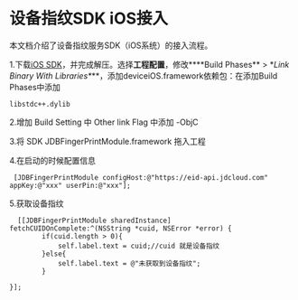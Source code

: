 # 设备指纹SDK iOS接入

本文档介绍了设备指纹服务SDK（iOS系统）的接入流程。

1.下载[iOS SDK](https://eid-console.jdcloud.com/settings/access)，并完成解压。选择**工程配置**，修改***\*Build Phases\** > \**Link Binary With Libraries\****，添加deviceiOS.framework依赖包：在添加Build Phases中添加 

```
libstdc++.dylib
```

2.增加 Build Setting 中 Other link Flag 中添加 -ObjC

3.将 SDK JDBFingerPrintModule.framework 拖入工程

4.在启动的时候配置信息

```
 [JDBFingerPrintModule configHost:@"https://eid-api.jdcloud.com" appKey:@"xxx" userPin:@"xxx"];
```

5.获取设备指纹

```
  [[JDBFingerPrintModule sharedInstance] fetchCUIDOnComplete:^(NSString *cuid, NSError *error) {
        if(cuid.length > 0){
            self.label.text = cuid;//cuid 就是设备指纹
        }else{
            self.label.text = @"未获取到设备指纹";
        }

}];
```


